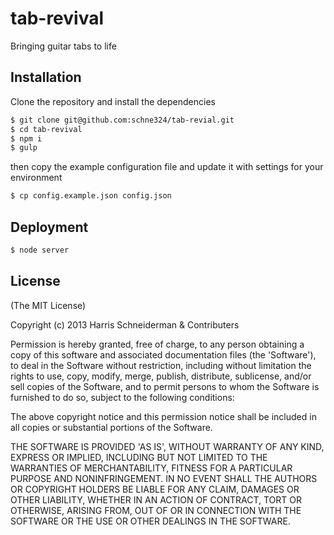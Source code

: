 
# tab-revival

Bringing guitar tabs to life

## Installation

Clone the repository and install the dependencies

```bash
$ git clone git@github.com:schne324/tab-revial.git
$ cd tab-revival
$ npm i
$ gulp
```

then copy the example configuration file and update it with settings for your environment

```bash
$ cp config.example.json config.json
```

## Deployment

```bash
$ node server
```

## License

(The MIT License)

Copyright (c) 2013 Harris Schneiderman & Contributers

Permission is hereby granted, free of charge, to any person obtaining
a copy of this software and associated documentation files (the
'Software'), to deal in the Software without restriction, including
without limitation the rights to use, copy, modify, merge, publish,
distribute, sublicense, and/or sell copies of the Software, and to
permit persons to whom the Software is furnished to do so, subject to
the following conditions:

The above copyright notice and this permission notice shall be
included in all copies or substantial portions of the Software.

THE SOFTWARE IS PROVIDED 'AS IS', WITHOUT WARRANTY OF ANY KIND,
EXPRESS OR IMPLIED, INCLUDING BUT NOT LIMITED TO THE WARRANTIES OF
MERCHANTABILITY, FITNESS FOR A PARTICULAR PURPOSE AND NONINFRINGEMENT.
IN NO EVENT SHALL THE AUTHORS OR COPYRIGHT HOLDERS BE LIABLE FOR ANY
CLAIM, DAMAGES OR OTHER LIABILITY, WHETHER IN AN ACTION OF CONTRACT,
TORT OR OTHERWISE, ARISING FROM, OUT OF OR IN CONNECTION WITH THE
SOFTWARE OR THE USE OR OTHER DEALINGS IN THE SOFTWARE.
